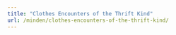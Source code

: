 ```yaml
---
title: "Clothes Encounters of the Thrift Kind"
url: /minden/clothes-encounters-of-the-thrift-kind/
---
```

